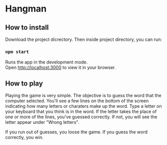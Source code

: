 # Hangman

## How to install

Download the project dicrectory. Then inside project directory, you can run:

### `npm start`

Runs the app in the development mode.\
Open [http://localhost:3000](http://localhost:3000) to view it in your browser.

## How to play

Playing the game is very simple. 
The objective is to guess the word that the computer selected.
You'll see a few lines on the bottom of the screen indicating how many letters or charaters make up the word.
Type a letter on your keyboard that you think is in the word. If the letter takes the place of one or more of the lines, you've guessed correctly.
If not, you will see the letter appear under "Wrong letters".

If you run out of guesses, you loose the game. If you guess the word correctly, you win.
